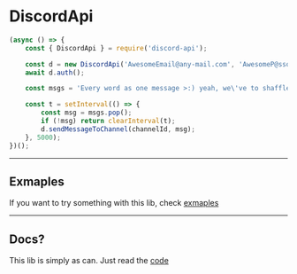 # DiscordApi

```js
(async () => {
    const { DiscordApi } = require('discord-api');

    const d = new DiscordApi('AwesomeEmail@any-mail.com', 'AwesomeP@ssowrd');
    await d.auth();

    const msgs = 'Every word as one message >:) yeah, we\'ve to shaffle >:)'.split(' ').shaffle();

    const t = setInterval(() => {
        const msg = msgs.pop();
        if (!msg) return clearInterval(t);
        d.sendMessageToChannel(channelId, msg);
    }, 5000);
})();
```

___

## Exmaples

If you want to try something with this lib, check [exmaples](/examples)

___

## Docs?

This lib is simply as can. Just read the [code](/index.js)
